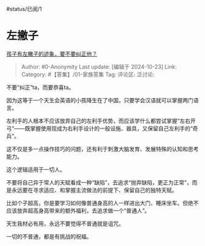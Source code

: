 #status/已阅/1

# 左撇子

[孩子有左撇子的迹象，要不要纠正他？](https://www.zhihu.com/question/439923460/answer/13048519066)

> Author: #0-Anonymity
> Last update: [编辑于 2024-10-23]
> Link:
> Category: #【答集】/01-家族答集
> Tag:
> 评论区:
> 泛讨论:

不要“纠正”ta，而要恭喜ta。

因为这等于一个天生会英语的小孩降生在了中国，只要学会汉语就可以掌握两门语言。

左利手的人根本不应该放弃自己的左利手优势，而应该学什么都尝试掌握“左右开弓”——既掌握使用现成为右利手设计的一般设施、器具，又保留自己左利手的“奇兵”。

这不仅是多一点操作技巧的问题，还有利于刺激大脑发育、发展特殊的认知和思考能力。

这个逻辑适用于一切人。

不要将自己异于常人的天赋看成一种“缺陷”，去追求“抛弃缺陷，更正为正常”，而是永远要在寻求适应、和掌握主流做法的前提下、保留自己的独特天赋。

比如个子超高，你是要学习如何像普通身高的人一样进出大门、睡床坐车。但绝不应该放弃超高身高带来的额外福利，去追求做一个“普通人”。

天生我材必有用，永远不要觉得不普通就是诅咒。

一切的不普通，都是有挑战的祝福。
